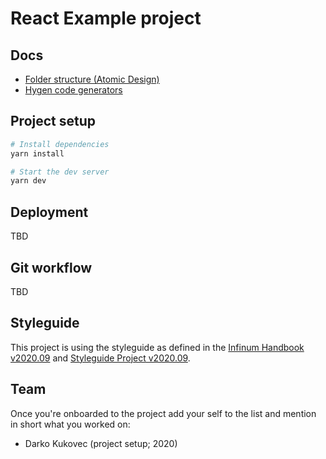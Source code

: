 # React Example project

## Docs

- [Folder structure (Atomic Design)](./docs/atomic-design.md)
- [Hygen code generators](./docs/code-generators.md)

## Project setup

```bash
# Install dependencies
yarn install

# Start the dev server
yarn dev
```

## Deployment

TBD

## Git workflow

TBD

## Styleguide

This project is using the styleguide as defined in the [Infinum Handbook v2020.09](link_to_tag) and [Styleguide Project v2020.09](link_to_tagged_project).


## Team

Once you're onboarded to the project add your self to the list and mention in
short what you worked on:

- Darko Kukovec (project setup; 2020)
